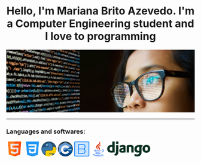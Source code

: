<h1 align="center">Hello, I'm Mariana Brito Azevedo. I'm a Computer Engineering student and I love to programming</h1> 

<p align="center" ><img src="woman-3597101_1920.jpg"/></p>

---

<h3 align="left">Languages and softwares:</h3>

<p align="left"><img src="html.png" width="40" height="40" style="margin: 0px 2px;"/> <img src="css-3.png" width="40" height="40" style="margin: 0px 2px;"/><img src="python (1).png" width="40" height="40" style="margin: 0px 2px;"/><img src="c.png" width="40" height="40" style="margin: 0px 2px;"/><img src="bootstrap.png" width="40" height="40" style="margin: 0px 2px;"/><img src="java.png" width="40" height="40" style="margin: 0px 2px;"/><img src="django-logo-positive.png" height="40" style="margin: 0px 2px;"/></p>

